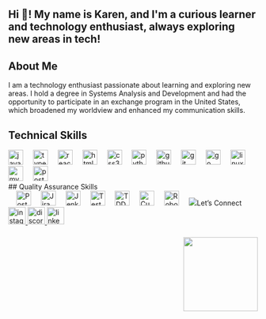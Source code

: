 
<h2 align="left">Hi 👋! My name is Karen, and I'm a curious learner and technology enthusiast, always exploring new areas in tech!</h2>



## About Me
I am a technology enthusiast passionate about learning and exploring new areas. I hold a degree in Systems Analysis and Development and had the opportunity to participate in an exchange program in the United States, which broadened my worldview and enhanced my communication skills.




## Technical Skills

<div align="left">
  <img src="https://cdn.jsdelivr.net/gh/devicons/devicon/icons/javascript/javascript-original.svg" height="30" alt="javascript logo" />
  <img width="12" />
  <img src="https://cdn.jsdelivr.net/gh/devicons/devicon/icons/typescript/typescript-original.svg" height="30" alt="typescript logo" />
  <img width="12" />
  <img src="https://cdn.jsdelivr.net/gh/devicons/devicon/icons/react/react-original.svg" height="30" alt="react logo" />
  <img width="12" />
  <img src="https://cdn.jsdelivr.net/gh/devicons/devicon/icons/html5/html5-original.svg" height="30" alt="html5 logo" />
  <img width="12" />
  <img src="https://cdn.jsdelivr.net/gh/devicons/devicon/icons/css3/css3-original.svg" height="30" alt="css3 logo" />
  <img width="12" />
  <img src="https://cdn.jsdelivr.net/gh/devicons/devicon/icons/python/python-original.svg" height="30" alt="python logo" />
  <img width="12" />
  <img src="https://cdn.jsdelivr.net/gh/devicons/devicon/icons/github/github-original.svg" height="30" alt="github logo" />
  <img width="12" />
  <img src="https://cdn.jsdelivr.net/gh/devicons/devicon/icons/git/git-original.svg" height="30" alt="git logo" />
  <img width="12" />
  <img src="https://cdn.jsdelivr.net/gh/devicons/devicon/icons/go/go-original.svg" height="30" alt="go logo" />
  <img width="12" />
  <img src="https://cdn.jsdelivr.net/gh/devicons/devicon/icons/linux/linux-original.svg" height="30" alt="linux logo" />
  <img width="12" />
  <img src="https://cdn.jsdelivr.net/gh/devicons/devicon/icons/mysql/mysql-original.svg" height="30" alt="mysql logo" />
  <img width="12" />
  <img src="https://cdn.jsdelivr.net/gh/devicons/devicon/icons/postgresql/postgresql-original.svg" height="30" alt="postgresql logo" />
</div>
## Quality Assurance Skills

<div align="left">
  <img width="12" />
  <img src="https://upload.wikimedia.org/wikipedia/commons/7/74/Postman_logo_2022.svg" height="30" alt="Postman logo" />
  <img width="12" />
  <img src="https://upload.wikimedia.org/wikipedia/commons/6/6f/Jira-Software-Logo.svg" height="30" alt="Jira logo" />
  <img width="12" />
  <img src="https://upload.wikimedia.org/wikipedia/commons/3/32/Jenkins_logo.svg" height="30" alt="Jenkins logo" />
  <img width="12" />
  <img src="https://upload.wikimedia.org/wikipedia/commons/2/2c/TestLink_logo.svg" height="30" alt="TestLink logo" />
  <img width="12" />
  <img src="https://upload.wikimedia.org/wikipedia/commons/a/a5/TDD_logo.svg" height="30" alt="TDD logo" />
  <img width="12" />
  <img src="https://upload.wikimedia.org/wikipedia/commons/4/42/Cucumber_logo.svg" height="30" alt="Cucumber logo" />
  <img width="12" />
  <img src="https://upload.wikimedia.org/wikipedia/commons/c/ca/Robot_Framework_logo.png" height="30" alt="Robot Framework logo" />
  <img width="12" />
  <img src="https://upload.wikimedia.org/wikipedia/commons/1/1e/Sele




### Let’s Connect

<div align="left">
  <a href="https://instagram.com/kar3ncristina" target="_blank">
    <img src="https://img.shields.io/static/v1?message=Instagram&logo=instagram&label=&color=E4405F&logoColor=white&labelColor=&style=for-the-badge" height="35" alt="instagram logo" />
  </a>
  <a href="https://discord.com/users/levicorpuskaren" target="_blank">
    <img src="https://img.shields.io/static/v1?message=Discord&logo=discord&label=&color=7289DA&logoColor=white&labelColor=&style=for-the-badge" height="35" alt="discord logo" />
  </a>
  <a href="https://www.linkedin.com/in/karencristiina/" target="_blank">
    <img src="https://img.shields.io/static/v1?message=LinkedIn&logo=linkedin&label=&color=0077B5&logoColor=white&labelColor=&style=for-the-badge" height="35" alt="linkedin logo" />
  </a>
</div>

###


<img align="right" height="150" src="https://media2.giphy.com/media/v1.Y2lkPTc5MGI3NjExMGprZm44ZWVlYnN5bWRrbzR3a3A5cWh1anJnMDV6cm5mZ3k2eGFkMyZlcD12MV9pbnRlcm5hbF9naWZfYnlfaWQmY3Q9Zw/HzPtbOKyBoBFsK4hyc/giphy.webp" />


